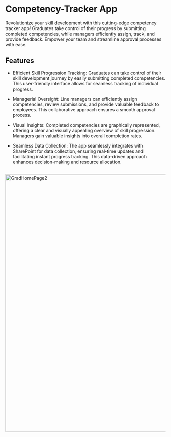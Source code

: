 # Competency-Tracker App
Revolutionize your skill development with this cutting-edge competency tracker app! Graduates take control of their progress by submitting completed competencies, while managers efficiently assign, track, and provide feedback. Empower your team and streamline approval processes with ease.

<h2>Features</h2>   

- Efficient Skill Progression Tracking: Graduates can take control of their skill development journey by easily submitting completed competencies. This user-friendly interface allows for seamless tracking of individual progress.

- Managerial Oversight: Line managers can efficiently assign competencies, review submissions, and provide valuable feedback to employees. This collaborative approach ensures a smooth approval process.

- Visual Insights: Completed competencies are graphically represented, offering a clear and visually appealing overview of skill progression. Managers gain valuable insights into overall completion rates.
  
- Seamless Data Collection: The app seamlessly integrates with SharePoint for data collection, ensuring real-time updates and facilitating instant progress tracking. This data-driven approach enhances decision-making and resource allocation.

<br>

<img width="810" alt="GradHomePage2" src="https://github.com/Karnan123/Competency-Tracker/assets/86682252/41c859a2-3740-4567-9dc0-6f20be89b1b5">
